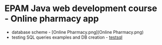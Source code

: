 # EPAM Java web development course - Online pharmacy app
- database scheme - [Online Pharmacy.png](Online Pharmacy.png)
- testing SQL queries examples and DB creation - [testsql](testsql)


 

